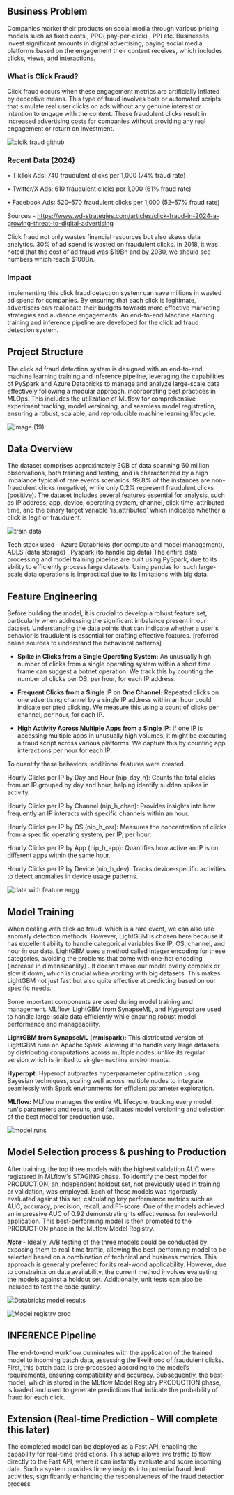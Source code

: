 ## Business Problem

Companies market their products on social media through various pricing models such as fixed costs , PPC( pay-per-click) , PPI etc. Businesses invest significant amounts in digital advertising, paying social media platforms based on the engagement their content receives, which includes clicks, views, and interactions.

### What is Click Fraud?

Click fraud occurs when these engagement metrics are artificially inflated by deceptive means. This type of fraud involves bots or automated scripts that simulate real user clicks on ads without any genuine interest or intention to engage with the content. These fraudulent clicks result in increased advertising costs for companies without providing any real engagement or return on investment.


![clcik fraud github](https://github.com/user-attachments/assets/a2e2d949-f7f1-49d2-bab6-0fe3ec9e62f7)


### Recent Data (2024)

•	TikTok Ads: 740 fraudulent clicks per 1,000 (74% fraud rate)

•	Twitter/X Ads: 610 fraudulent clicks per 1,000 (61% fraud rate)

•	Facebook Ads: 520–570 fraudulent clicks per 1,000 (52–57% fraud rate)

Sources - https://www.wd-strategies.com/articles/click-fraud-in-2024-a-growing-threat-to-digital-advertising

Click fraud not only wastes financial resources but also skews data analytics. 30% of ad spend is wasted on fraudulent clicks. In 2018, it was noted that the cost of ad fraud was $19Bn and by 2030, we should see numbers which reach $100Bn. 

### Impact

Implementing this click fraud detection system can save millions in wasted ad spend for companies. By ensuring that each click is legitimate, advertisers can reallocate their budgets towards more effective marketing strategies and audience engagements.
An end-to-end Machine elarning training and inference pipeline are developed for the click ad fraud detection system. 

## Project Structure

The click ad fraud detection system is designed with an end-to-end machine learning training and inference pipeline,  leveraging the capabilities of PySpark and Azure Databricks to manage and analyze large-scale data effectively following a modular approach. incorporating best practices in MLOps. This includes the utilization of MLflow for comprehensive experiment tracking, model versioning, and seamless model registration, ensuring a robust, scalable, and reproducible machine learning lifecycle.

![image (19)](https://github.com/user-attachments/assets/7f567d30-788d-4f9e-ba5c-6e78bd329fd3)


## Data Overview

The dataset comprises approximately 3GB of data spanning 60 million observations, both training and testing, and is characterized by a high imbalance typical of rare events scenarios: 99.8% of the instances are non-fraudulent clicks (negative), while only 0.2% represent fraudulent clicks (positive). The dataset includes several features essential for analysis, such as IP address, app, device, operating system, channel, click time, attributed time, and the binary target variable 'is_attributed' which indicates whether a click is legit or fraudulent.

![train data](https://github.com/user-attachments/assets/24cc625f-624c-40a1-ad7d-ee123cae513a)


Tech stack used - Azure Databricks (for compute and model management), ADLS (data storage) , Pyspark (to handle big data)
The entire data processing and model training pipeline are built using PySpark, due to its ability to efficiently process large datasets. Using pandas for such large-scale data operations is impractical due to its limitations with big data.



## Feature Engineering

Before building the model, it is crucial to develop a robust feature set, particularly when addressing the significant imbalance present in our dataset. Understanding the data points that can indicate whether a user's behavior is fraudulent is essential for crafting effective features. [referred  online sources to understand the behavioral patterns] 

- **Spike in Clicks from a Single Operating System:** An unusually high number of clicks from a single operating system within a short time frame can suggest a botnet operation. We track this by counting the number of clicks per OS, per hour, for each IP address.

- **Frequent Clicks from a Single IP on One Channel:** Repeated clicks on one advertising channel by a single IP address within an hour could indicate scripted clicking. We measure this using a count of clicks per channel, per hour, for each IP.

- **High Activity Across Multiple Apps from a Single IP:** If one IP is accessing multiple apps in unusually high volumes, it might be executing a fraud script across various platforms. We capture this by counting app interactions per hour for each IP.

To quantify these behaviors, additional features were created.

Hourly Clicks per IP by Day and Hour (nip_day_h): Counts the total clicks from an IP grouped by day and hour, helping identify sudden spikes in activity.

Hourly Clicks per IP by Channel (nip_h_chan): Provides insights into how frequently an IP interacts with specific channels within an hour.

Hourly Clicks per IP by OS (nip_h_osr): Measures the concentration of clicks from a specific operating system, per IP, per hour.

Hourly Clicks per IP by App (nip_h_app): Quantifies how active an IP is on different apps within the same hour.

Hourly Clicks per IP by Device (nip_h_dev): Tracks device-specific activities to detect anomalies in device usage patterns.

![data with feature engg](https://github.com/user-attachments/assets/5ed2b1a4-0d77-437a-a0b0-a7a4aad44a1f)


## Model Training 

When dealing with click ad fraud, which is a rare event, we can also use anomaly detection methods. However,  LightGBM is chosen here because it has excellent ability to handle categorical variables like IP, OS, channel, and hour in our data. LightGBM uses a method called integer encoding for these categories, avoiding the problems that come with one-hot encoding (increase in dimensioanlity) . It doesn't make our model overly complex or slow it down, which is crucial when working with big datasets. This makes LightGBM not just fast but also quite effective at predicting based on our specific needs.

Some important components are used during  model training and management.
MLflow, LightGBM from SynapseML, and Hyperopt are used to handle large-scale data efficiently while ensuring robust model performance and manageability.  

**LightGBM from SynapseML (mmlspark):** This distributed version of LightGBM runs on Apache Spark, allowing it to handle very large datasets by distributing computations across multiple nodes, unlike its regular version which is limited to single-machine environments.

**Hyperopt:** Hyperopt automates hyperparameter optimization using Bayesian techniques, scaling well across multiple nodes to integrate seamlessly with Spark environments for efficient parameter exploration.

**MLflow:** MLflow manages the entire ML lifecycle, tracking every model run's parameters and results, and facilitates model versioning and selection of the best model for production use.


![model runs](https://github.com/user-attachments/assets/521abda1-ef87-4ffc-90db-eac6c693aa3d)


## Model Selection process & pushing to Production

After training, the top three models with the highest validation AUC were registered in MLflow's STAGING phase. To identify the best model for PRODUCTION, an independent holdout set, not previously used in training or validation, was employed. Each of these models was rigorously evaluated against this set, calculating key performance metrics such as AUC, accuracy, precision, recall, and F1-score. One of the models achieved an impressive AUC of 0.92 demonstrating its effectiveness for real-world application. This best-performing model is then promoted to the PRODUCTION phase in the MLflow Model Registry.

**_Note -_** Ideally, A/B testing of the three models could be conducted by exposing them to real-time traffic, allowing the best-performing model to be selected based on a combination of technical and business metrics. This approach is generally preferred for its real-world applicability. However, due to constraints on data availability, the current method involves evaluating the models against a holdout set. Additionally, unit tests can also be included to test the code quality.

![Databricks model results](https://github.com/user-attachments/assets/41512d27-3032-42dc-9563-0c31fa7bded5)


![Model registry prod](https://github.com/user-attachments/assets/71790f37-738e-4271-9e3c-0777e7bcdcc8)


## INFERENCE Pipeline

The end-to-end workflow culminates with the application of the trained model to incoming batch data, assessing the likelihood of fraudulent clicks. First, this batch data is pre-processed according to the model’s requirements, ensuring compatibility and accuracy. Subsequently, the best-model, which is stored in the MLflow Model Registry PRODUCTION phase, is loaded and used to generate predictions that indicate the probability of fraud for each click.

## Extension (Real-time Prediction - Will complete this later)
The completed model can be deployed as a Fast API, enabling the capability for real-time predictions. This setup allows live traffic to flow directly to the Fast API, where it can instantly evaluate and score incoming data. Such a system provides timely insights into potential fraudulent activities, significantly enhancing the responsiveness of the fraud detection process




